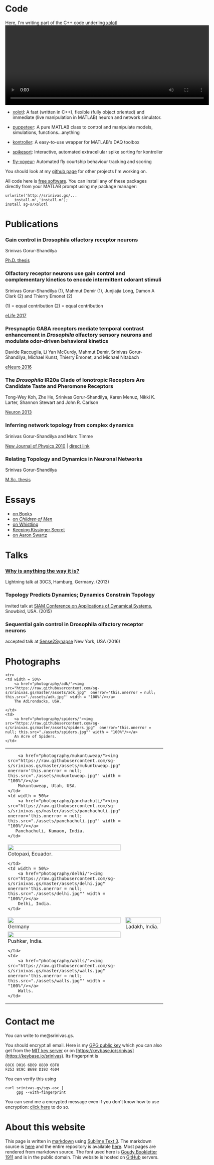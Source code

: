 

<a name = "code"></a>
# Code

<div class = "sidenote">Here, I'm writing part of the C++ code underling <a href = "https://github.com/sg-s/xolotl">xolotl</a></div>

<video width="650" height="254" autoplay loop>
  <source src="assets/xolotl.mp4" type="video/mp4">
  <source src="assets/xolotl.webm" type="video/webm">
Your browser does not support the video tag.
</video>


<!-- ![](./assets/code.gif) -->


* [xolotl](https://github.com/sg-s/xolotl):
A fast (written in C++), flexible (fully object oriented) and immediate (live manipulation in MATLAB) neuron and network simulator. 

* [puppeteer](https://github.com/sg-s/puppeteer):
A pure MATLAB class to control and manipulate models, simulations, functions...anything

* [kontroller](https://github.com/sg-s/kontroller#kontroller):
A easy-to-use wrapper for MATLAB's DAQ toolbox

* [spikesort](https://github.com/sg-s/spikesort#spikesort):
Interactive, automated extracellular spike sorting for kontroller

* [fly-voyeur](https://github.com/sg-s/fly-voyeur/wiki):
Automated fly courtship behaviour tracking and scoring

<div class = "sidenote leftnote">You should look at my <a href="https://github.com/sg-s/">github page</a> for other projects I'm working on.</div>  

All code here is [free software](http://www.fsf.org/about/what-is-free-software). You can install any of these packages directly from your MATLAB prompt using my package manager:
            
    urlwrite('http://srinivas.gs/...
        install.m','install.m'); 
    install sg-s/xolotl

<a name = "publications"></a>
# Publications

### Gain control in Drosophila olfactory receptor neurons 

Srinivas Gorur-Shandilya

[Ph.D. thesis](./assets/srinivas.gs_thesis.pdf)

### Olfactory receptor neurons use gain control and complementary kinetics to encode intermittent odorant stimuli

Srinivas Gorur-Shandilya (1), Mahmut Demir (1), Junjiajia Long, Damon A Clark (2) and Thierry Emonet (2)

(1) = equal contribution
(2) = equal contribution

[eLife 2017](https://elifesciences.org/articles/27670)

### Presynaptic GABA receptors mediate temporal contrast enhancement in *Drosophila* olfactory sensory neurons and modulate odor-driven behavioral kinetics

Davide Raccuglia, Li Yan McCurdy, Mahmut Demir, Srinivas Gorur-Shandilya, Michael Kunst, Thierry Emonet, and Michael Nitabach

[eNeuro 2016](http://eneuro.org/content/3/4/ENEURO.0080-16.2016.abstract)

### The *Drosophila* IR20a Clade of Ionotropic Receptors Are Candidate Taste and Pheromone Receptors

Tong-Wey Koh, Zhe He, Srinivas Gorur-Shandilya, Karen Menuz, Nikki K. Larter, Shannon Stewart and John R. Carlson

[Neuron 2013](http://www.sciencedirect.com/science/article/pii/S0896627314006230)

### Inferring network topology from complex dynamics

Srinivas Gorur-Shandilya and Marc Timme

[New Journal of Physics 2010](http://iopscience.iop.org/1367-2630/13/1/013004) | [direct link](assets/srinivas.gs.inferring.pdf)

### Relating Topology and Dynamics in Neuronal Networks

Srinivas Gorur-Shandilya

[M.Sc. thesis](assets/msc.pdf)

<a name = "essays"></a>
# Essays

* [on Books](essays/books/) 
* [on *Children of Men*](essays/children/)         
* [on Whistling](essays/whistling/) 
* [Keeping Kissinger Secret](essays/kissinger/)
* [on Aaron Swartz](essays/swartz/)



<a name = "talks"></a>
# Talks

### [Why is anything the way it is?](why/)

Lightning talk at 30C3, Hamburg, Germany. (2013)

### Topology Predicts Dynamics; Dynamics Constrain Topology

invited talk at [SIAM Conference on Applications of Dynamical Systems](http://www.siam.org/meetings/ds15/), Snowbird, USA. (2015)

### Sequential gain control in Drosophila olfactory receptor neurons

accepted talk at [Sense2Synapse](http://sense2synapse.com/index.html) New York, USA (2016) 


<a name = "photos"></a>
# Photographs

<table class="center">

    <tr>
    <td width = 50%>     
        <a href="photography/adk/"><img src="https://raw.githubusercontent.com/sg-s/srinivas.gs/master/assets/adk.jpg"  onerror='this.onerror = null; this.src="./assets/adk.jpg"' width = "100%"/></a>
        The Adirondacks, USA. 
     
    </td>
    <td>    
        <a href="photography/spiders/"><img src="https://raw.githubusercontent.com/sg-s/srinivas.gs/master/assets/spiders.jpg"  onerror='this.onerror = null; this.src="./assets/spiders.jpg"' width = "100%"/></a>
        An Acre of Spiders.  
    </td>
  </tr>

  <tr>
    <td width = 50%>

        <a href="photography/mukuntuweap/"><img src="https://raw.githubusercontent.com/sg-s/srinivas.gs/master/assets/mukuntuweap.jpg"  onerror='this.onerror = null; this.src="./assets/mukuntuweap.jpg"' width = "100%"/></a>
        Mukuntuweap, Utah, USA.
    </td>
    <td width = 50%>
        <a href="photography/panchachuli/"><img src="https://raw.githubusercontent.com/sg-s/srinivas.gs/master/assets/panchachuli.jpg"  onerror='this.onerror = null; this.src="./assets/panchachuli.jpg"' width = "100%"/></a>
       Panchachuli, Kumaon, India. 
    </td>
  </tr>


  <tr>
    <td width = 50%>    
        <a href="photography/cotopaxi/"><img src="https://raw.githubusercontent.com/sg-s/srinivas.gs/master/assets/cotopaxi.jpg"  onerror='this.onerror = null; this.src="./assets/cotopaxi.jpg"' width = "100%"/></a>
        Cotopaxi, Ecuador.
    
    </td>
    <td width = 50%>  
        <a href="photography/delhi/"><img src="https://raw.githubusercontent.com/sg-s/srinivas.gs/master/assets/delhi.jpg"  onerror='this.onerror = null; this.src="./assets/delhi.jpg"' width = "100%"/></a>
        Delhi, India.
    </td>
  </tr>

  <tr>
    <td width = 50%>
        <a href="photography/germany/"><img src="https://raw.githubusercontent.com/sg-s/srinivas.gs/master/assets/germany.jpg"  onerror='this.onerror = null; this.src="./assets/germany.jpg"' width = "100%"/></a>
        Germany
    </td>
    <td width = 50%>    
        <a href="photography/ladakh/"><img src="https://raw.githubusercontent.com/sg-s/srinivas.gs/master/assets/ladakh.jpg"  onerror='this.onerror = null; this.src="./assets/ladakh.jpg"' width = "100%"/></a>
        Ladakh, India.    
    </td>
  </tr>

  <tr>
    <td width = 50%>     
        <a href="photography/pushkar/"><img src="https://raw.githubusercontent.com/sg-s/srinivas.gs/master/assets/pushkar.jpg"  onerror='this.onerror = null; this.src="./assets/pushkar.jpg"' width = "100%"/></a>
        Pushkar, India. 
     
    </td>
    <td>    
        <a href="photography/walls/"><img src="https://raw.githubusercontent.com/sg-s/srinivas.gs/master/assets/walls.jpg"  onerror='this.onerror = null; this.src="./assets/walls.jpg"' width = "100%"/></a>
        Walls.  
    </td>
  </tr>

</table>


<a name = "contact"></a>
# Contact me

You can write to &#x202E;.sg.savi&#x202D;me@srin

You should encrypt all email. Here is my [GPG public key](http://srinivas.gs/sgs.asc) which you can also get from the [MIT key server](http://pgp.mit.edu/pks/lookup?search=srinivas.gs) or on [https://keybase.io/srinivas](https://keybase.io/srinivas). Its fingerprint is 

    88C6 D016 6B09 8880 6BF8 
    F253 8C9C B698 D193 4604

You can verify this using


    curl srinivas.gs/sgs.asc |
         gpg --with-fingerprint

You can send me a encrypted message even if you don't know how to use encryption: [click here](https://hawkpost.co/box/6565b695-4f56-4a3a-9075-1b83ff19c026) to do so. 

# About this website
This page is written in [markdown](https://daringfireball.net/projects/markdown/) using [Sublime Text 3](http://www.sublimetext.com/). The markdown source is [here](./README.md) and the entire repository is available [here](https://github.com/sg-s/srinivas.gs). Most pages are rendered from markdown source. The font used here is [Goudy Bookletter 1911](https://www.theleagueofmoveabletype.com/goudy-bookletter-1911) and is in the public domain. This website is hosted on [GitHub](https://github.com/sg-s/srinivas.gs) servers.

